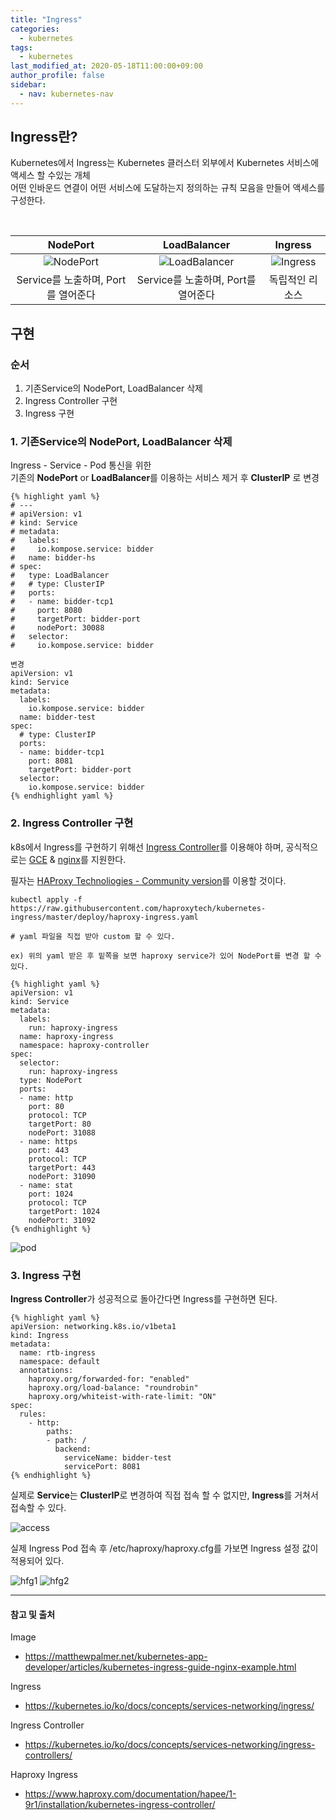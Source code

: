 ```yaml
---
title: "Ingress"
categories: 
  - kubernetes
tags:
  - kubernetes
last_modified_at: 2020-05-18T11:00:00+09:00
author_profile: false
sidebar:
  - nav: kubernetes-nav
---
```



## Ingress란? 
 Kubernetes에서 Ingress는 Kubernetes 클러스터 외부에서 Kubernetes 서비스에 액세스 할 수있는 개체<br /> 어떤 인바운드 연결이 어떤 서비스에 도달하는지 정의하는 규칙 모음을 만들어 액세스를 구성한다.

<br />

|NodePort|LoadBalancer|Ingress|
|:-------:|:---------------:|:--------------:|
|![NodePort](/assets/img/posts/kubernetes/ingress/nodeport.png) | ![LoadBalancer](/assets/img/posts/kubernetes/ingress/loadbalancer.png) | ![Ingress](/assets/img/posts/kubernetes/ingress/ingress.png)|
|Service를 노출하며, Port를 열어준다 | Service를 노출하며, Port를 열어준다 | 독립적인 리소스 |


## 구현

### 순서
1. 기존Service의 NodePort, LoadBalancer 삭제
2. Ingress Controller 구현
3. Ingress 구현


### 1. 기존Service의 NodePort, LoadBalancer 삭제

  Ingress - Service - Pod 통신을 위한 <br />
  기존의 **NodePort** or **LoadBalancer**를 이용하는 서비스 제거 후 **ClusterIP** 로 변경

    {% highlight yaml %}
    # ---
    # apiVersion: v1
    # kind: Service
    # metadata:
    #   labels:
    #     io.kompose.service: bidder
    #   name: bidder-hs
    # spec:
    #   type: LoadBalancer
    #   # type: ClusterIP
    #   ports:
    #   - name: bidder-tcp1
    #     port: 8080
    #     targetPort: bidder-port    
    #     nodePort: 30088    
    #   selector:
    #     io.kompose.service: bidder

    변경
    apiVersion: v1
    kind: Service
    metadata:
      labels:
        io.kompose.service: bidder
      name: bidder-test
    spec:
      # type: ClusterIP
      ports:
      - name: bidder-tcp1
        port: 8081
        targetPort: bidder-port
      selector:
        io.kompose.service: bidder
    {% endhighlight yaml %}

### 2. Ingress Controller 구현

  k8s에서 Ingress를 구현하기 위해선 [Ingress Controller](https://kubernetes.io/ko/docs/concepts/services-networking/ingress-controllers/)를 이용해야 하며, 공식적으로는 [GCE](https://github.com/kubernetes/ingress-gce/blob/master/README.md) & [nginx](https://github.com/kubernetes/ingress-nginx/blob/master/README.md)를 지원한다.

  필자는 [HAProxy Technoliogies - Community version](https://www.haproxy.com/documentation/hapee/1-9r1/installation/kubernetes-ingress-controller/)를 이용할 것이다.

    kubectl apply -f https://raw.githubusercontent.com/haproxytech/kubernetes-ingress/master/deploy/haproxy-ingress.yaml

    # yaml 파일을 직접 받아 custom 할 수 있다.

    ex) 위의 yaml 받은 후 밑쪽을 보면 haproxy service가 있어 NodePort를 변경 할 수 있다.

    {% highlight yaml %}
    apiVersion: v1
    kind: Service
    metadata:
      labels:
        run: haproxy-ingress
      name: haproxy-ingress
      namespace: haproxy-controller
    spec:
      selector:
        run: haproxy-ingress
      type: NodePort
      ports:
      - name: http
        port: 80
        protocol: TCP
        targetPort: 80
        nodePort: 31088
      - name: https
        port: 443
        protocol: TCP
        targetPort: 443
        nodePort: 31090
      - name: stat
        port: 1024
        protocol: TCP
        targetPort: 1024    
        nodePort: 31092
    {% endhighlight %}        

  ![pod](/assets/img/posts/kubernetes/ingress/getpods.png)

### 3. Ingress 구현

  **Ingress Controller**가 성공적으로 돌아간다면 Ingress를 구현하면 된다.

    {% highlight yaml %}
    apiVersion: networking.k8s.io/v1beta1
    kind: Ingress
    metadata:
      name: rtb-ingress
      namespace: default
      annotations:
        haproxy.org/forwarded-for: "enabled"
        haproxy.org/load-balance: "roundrobin"    
        haproxy.org/whiteist-with-rate-limit: "ON"
    spec:
      rules:
        - http:
            paths:
            - path: /
              backend:
                serviceName: bidder-test
                servicePort: 8081  
    {% endhighlight %}

실제로 **Service**는 **ClusterIP**로 변경하여 직접 접속 할 수 없지만, **Ingress**를 거쳐서 접속할 수 있다.

![access](/assets/img/posts/kubernetes/ingress/access.png)

실제 Ingress Pod 접속 후 /etc/haproxy/haproxy.cfg를 가보면 Ingress 설정 값이 적용되어 있다.

![hfg1](/assets/img/posts/kubernetes/ingress/hfg1.png)
![hfg2](/assets/img/posts/kubernetes/ingress/hfg2.png)


---
#### 참고 및 출처

Image
- https://matthewpalmer.net/kubernetes-app-developer/articles/kubernetes-ingress-guide-nginx-example.html

Ingress
- https://kubernetes.io/ko/docs/concepts/services-networking/ingress/

Ingress Controller
- https://kubernetes.io/ko/docs/concepts/services-networking/ingress-controllers/

Haproxy Ingress
- https://www.haproxy.com/documentation/hapee/1-9r1/installation/kubernetes-ingress-controller/